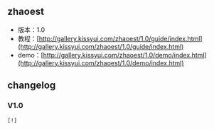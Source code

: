 ## zhaoest

* 版本：1.0
* 教程：[http://gallery.kissyui.com/zhaoest/1.0/guide/index.html](http://gallery.kissyui.com/zhaoest/1.0/guide/index.html)
* demo：[http://gallery.kissyui.com/zhaoest/1.0/demo/index.html](http://gallery.kissyui.com/zhaoest/1.0/demo/index.html)

## changelog

### V1.0

    [!]


